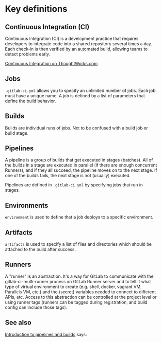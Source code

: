 # Key definitions

## Continuous Integration (CI)

Continuous Integration (CI) is a development practice that requires developers to integrate code into a shared repository several times a day. Each check-in is then verified by an automated build, allowing teams to detect problems early.

[Continuous Integration on ThoughtWorks.com](https://www.thoughtworks.com/continuous-integration)

## Jobs

`.gitlab-ci.yml` allows you to specify an unlimited number of jobs. Each job must have a unique name. A job is defined by a list of parameters that define the build behavior.

## Builds

Builds are individual runs of jobs. Not to be confused with a build job or build stage.

## Pipelines

A pipeline is a group of builds that get executed in stages (batches). All of the builds in a stage are executed in parallel (if there are enough concurrent Runners), and if they all succeed, the pipeline moves on to the next stage. If one of the builds fails, the next stage is not (usually) executed.

Pipelines are defined in `.gitlab-ci.yml` by specifying jobs that run in stages.

## Environments

`environment` is used to define that a job deploys to a specific environment. 

## Artifacts

`artifacts` is used to specify a list of files and directories which should be attached to the build after success.

## Runners

A "runner" is an abstraction. It's a way for GitLab to communicate with the gitlab-ci-multi-runner process on GitLab Runner server and to tell it what type of virtual environment to create (e.g. shell, docker, vagrant VM, Parallels VM, etc.) and the (secret) variables needed to connect to different APIs, etc.  Access to this abstraction can be controlled at the project level or using runner tags (runners can be tagged during registration, and build config can include those tags).

## See also

[Introduction to pipelines and builds](https://docs.gitlab.com/ce/ci/pipelines.html) says:
